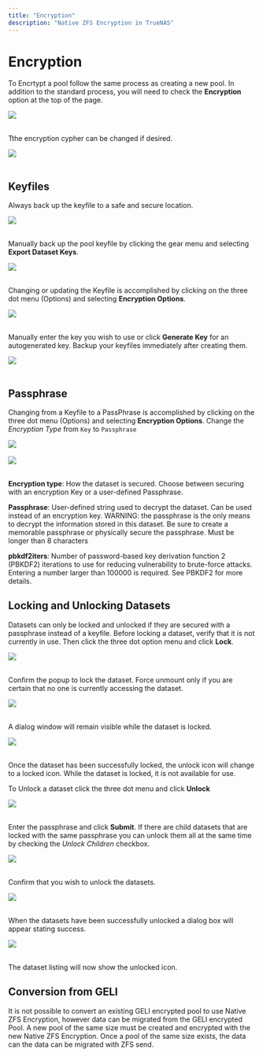 ```yaml
---
title: "Encryption"
description: "Native ZFS Encryption in TrueNAS"
---
```



# Encryption

To Encrtypt a pool follow the same process as creating a new pool.  In addition to the standard process, you will need to check the **Encryption** option at the top of the page.

<img src="/images/TN-12.0-encryption-1.PNG">
<br><br>

Tthe encryption cypher can be changed if desired.

<img src="/images/TN-12.0-encryption-2.PNG">
<br><br>

## Keyfiles

Always back up the keyfile to a safe and secure location.

<img src="/images/TN-12.0-encryption-3.PNG">
<br><br>

Manually back up the pool keyfile by clicking the gear menu and selecting **Export Dataset Keys**. 

<img src="/images/TN-12.0-encryption-8.PNG">
<br><br>

Changing or updating the Keyfile is accomplished by clicking on the three dot menu (Options) and selecting **Encryption Options**.  

<img src="/images/TN-12.0-encryption-4.PNG">
<br><br>

Manually enter the key you wish to use or click **Generate Key**  for an autogenerated key.  Backup your keyfiles immediately after creating them.

<img src="/images/TN-12.0-encryption-5.PNG">
<br><br>


## Passphrase

Changing from a Keyfile to a PassPhrase is accomplished by clicking on the three dot menu (Options) and selecting **Encryption Options**.  Change the *Encryption Type* from `Key` to `Passphrase`

<img src="/images/TN-12.0-encryption-6.PNG">
<br><br>

<img src="/images/TN-12.0-encryption-7.PNG">
<br><br>

**Encryption type**: How the dataset is secured. Choose between securing with an encryption Key or a user-defined Passphrase.

**Passphrase**: User-defined string used to decrypt the dataset. Can be used instead of an encryption key.
WARNING: the passphrase is the only means to decrypt the information stored in this dataset. Be sure to create a memorable passphrase or physically secure the passphrase.
Must be longer than 8 characters

**pbkdf2iters**: Number of password-based key derivation function 2 (PBKDF2) iterations to use for reducing vulnerability to brute-force attacks. Entering a number larger than 100000 is required. See PBKDF2 for more details.


## Locking and Unlocking Datasets

Datasets can only be locked and unlocked if they are secured with a passphrase instead of a keyfile.
Before locking a  dataset, verify that it is not currently in use.  Then click the three dot option menu and click **Lock**.

<img src="/images/TN-12.0-encryption-10.PNG">
<br><br>

Confirm the popup to lock the dataset.  Force unmount only if you are certain that no one is currently accessing the dataset.

<img src="/images/TN-12.0-encryption-11.PNG">
<br><br>

A dialog window will remain visible while the dataset is locked.

<img src="/images/TN-12.0-encryption-12.PNG">
<br><br>

Once the dataset has been successfully locked, the unlock icon will change to a locked icon.  While the dataset is locked, it is not available for use.

To Unlock a dataset click the three dot menu and click **Unlock**

<img src="/images/TN-12.0-encryption-13.PNG">
<br><br>

Enter the passphrase and click **Submit**.  If there are child datasets that are locked with the same passphrase you can unlock them all at the same time by checking the *Unlock Children* checkbox.

<img src="/images/TN-12.0-encryption-14.PNG">
<br><br>

Confirm that you wish to unlock the datasets.

<img src="/images/TN-12.0-encryption-15.PNG">
<br><br>

When the datasets have been successfully unlocked a dialog box will appear stating success.

<img src="/images/TN-12.0-encryption-16.PNG">
<br><br>

The dataset listing will now show the unlocked icon.

## Conversion from GELI

It is not possible to convert an existing GELI encrypted pool to use Native ZFS Encryption, however data can be migrated from the GELI encrypted Pool. A new pool of the same size must be created and encrypted with the new Native ZFS Encryption.  Once a pool of the same size exists, the data can the data can be migrated with ZFS send.  
